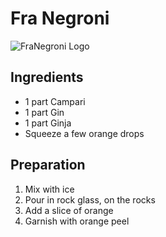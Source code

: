 # Fra Negroni

![FraNegroni Logo](https://repository-images.githubusercontent.com/242986480/f11d7400-5e2d-11ea-8330-aafd1f611760)

## Ingredients

- 1 part Campari
- 1 part Gin
- 1 part Ginja
- Squeeze a few orange drops

## Preparation

1. Mix with ice
2. Pour in rock glass, on the rocks
3. Add a slice of orange
4. Garnish with orange peel
